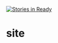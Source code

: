 [![Stories in Ready](https://badge.waffle.io/codedbykids/site.png?label=ready&title=Ready)](https://waffle.io/codedbykids/site)
# site